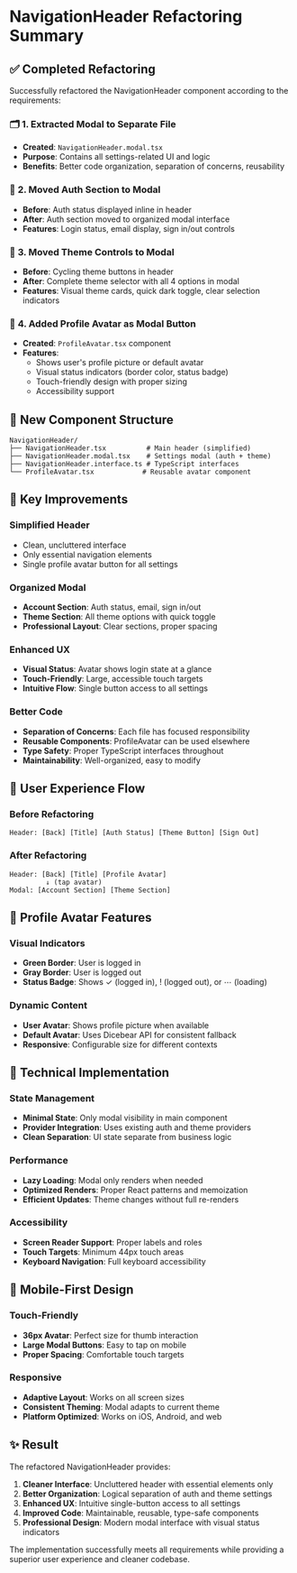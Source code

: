 # NavigationHeader Refactoring Summary

## ✅ **Completed Refactoring**

Successfully refactored the NavigationHeader component according to the requirements:

### 🗂️ **1. Extracted Modal to Separate File**
- **Created**: `NavigationHeader.modal.tsx`
- **Purpose**: Contains all settings-related UI and logic
- **Benefits**: Better code organization, separation of concerns, reusability

### 🔐 **2. Moved Auth Section to Modal**
- **Before**: Auth status displayed inline in header
- **After**: Auth section moved to organized modal interface
- **Features**: Login status, email display, sign in/out controls

### 🎨 **3. Moved Theme Controls to Modal**
- **Before**: Cycling theme buttons in header
- **After**: Complete theme selector with all 4 options in modal
- **Features**: Visual theme cards, quick dark toggle, clear selection indicators

### 👤 **4. Added Profile Avatar as Modal Button**
- **Created**: `ProfileAvatar.tsx` component
- **Features**: 
  - Shows user's profile picture or default avatar
  - Visual status indicators (border color, status badge)
  - Touch-friendly design with proper sizing
  - Accessibility support

## 📁 **New Component Structure**

```
NavigationHeader/
├── NavigationHeader.tsx          # Main header (simplified)
├── NavigationHeader.modal.tsx    # Settings modal (auth + theme)
├── NavigationHeader.interface.ts # TypeScript interfaces
└── ProfileAvatar.tsx            # Reusable avatar component
```

## 🎯 **Key Improvements**

### **Simplified Header**
- Clean, uncluttered interface
- Only essential navigation elements
- Single profile avatar button for all settings

### **Organized Modal**
- **Account Section**: Auth status, email, sign in/out
- **Theme Section**: All theme options with quick toggle
- **Professional Layout**: Clear sections, proper spacing

### **Enhanced UX**
- **Visual Status**: Avatar shows login state at a glance
- **Touch-Friendly**: Large, accessible touch targets
- **Intuitive Flow**: Single button access to all settings

### **Better Code**
- **Separation of Concerns**: Each file has focused responsibility
- **Reusable Components**: ProfileAvatar can be used elsewhere
- **Type Safety**: Proper TypeScript interfaces throughout
- **Maintainability**: Well-organized, easy to modify

## 🚀 **User Experience Flow**

### **Before Refactoring**
```
Header: [Back] [Title] [Auth Status] [Theme Button] [Sign Out]
```

### **After Refactoring**
```
Header: [Back] [Title] [Profile Avatar]
         ↓ (tap avatar)
Modal: [Account Section] [Theme Section]
```

## 🎨 **Profile Avatar Features**

### **Visual Indicators**
- **Green Border**: User is logged in
- **Gray Border**: User is logged out
- **Status Badge**: Shows ✓ (logged in), ! (logged out), or ⋯ (loading)

### **Dynamic Content**
- **User Avatar**: Shows profile picture when available
- **Default Avatar**: Uses Dicebear API for consistent fallback
- **Responsive**: Configurable size for different contexts

## 🔧 **Technical Implementation**

### **State Management**
- **Minimal State**: Only modal visibility in main component
- **Provider Integration**: Uses existing auth and theme providers
- **Clean Separation**: UI state separate from business logic

### **Performance**
- **Lazy Loading**: Modal only renders when needed
- **Optimized Renders**: Proper React patterns and memoization
- **Efficient Updates**: Theme changes without full re-renders

### **Accessibility**
- **Screen Reader Support**: Proper labels and roles
- **Touch Targets**: Minimum 44px touch areas
- **Keyboard Navigation**: Full keyboard accessibility

## 📱 **Mobile-First Design**

### **Touch-Friendly**
- **36px Avatar**: Perfect size for thumb interaction
- **Large Modal Buttons**: Easy to tap on mobile
- **Proper Spacing**: Comfortable touch targets

### **Responsive**
- **Adaptive Layout**: Works on all screen sizes
- **Consistent Theming**: Modal adapts to current theme
- **Platform Optimized**: Works on iOS, Android, and web

## ✨ **Result**

The refactored NavigationHeader provides:

1. **Cleaner Interface**: Uncluttered header with essential elements only
2. **Better Organization**: Logical separation of auth and theme settings
3. **Enhanced UX**: Intuitive single-button access to all settings
4. **Improved Code**: Maintainable, reusable, type-safe components
5. **Professional Design**: Modern modal interface with visual status indicators

The implementation successfully meets all requirements while providing a superior user experience and cleaner codebase.
